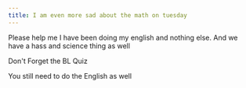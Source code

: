```yaml
---
title: I am even more sad about the math on tuesday
---
```


Please help me I have been doing my english and nothing else. And we have a hass and science thing as well

Don't Forget the BL Quiz

You still need to do the English as well
